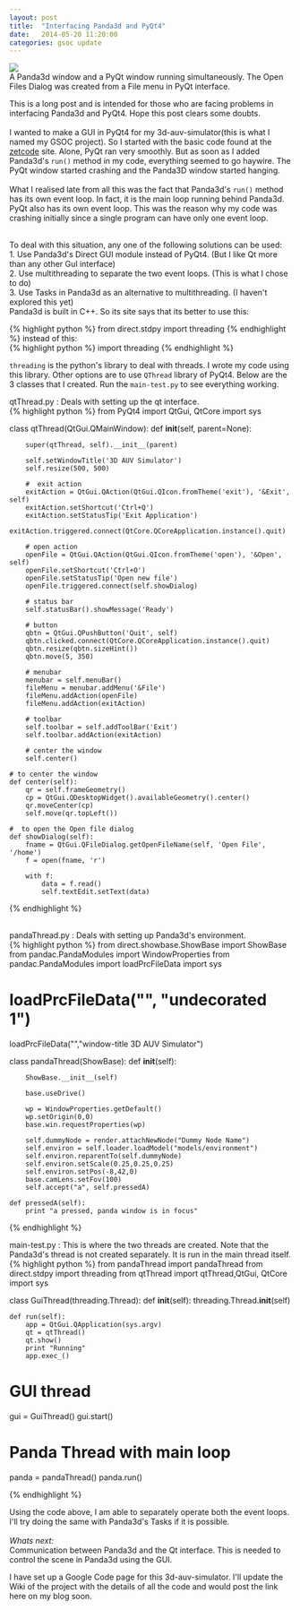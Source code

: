 ```yaml
---
layout: post
title:  "Interfacing Panda3d and PyQt4"
date:   2014-05-20 11:20:00
categories: gsoc update
---
```


<div class="block"><div class="big clearfix"><img src="{{ site.url }}/assets/panda-qt-1.png">
</div><span>A Panda3d window and a PyQt window running simultaneously. The Open Files Dialog was created from a File menu in PyQt interface.</span></div>

This is a long post and is intended for those who are facing problems in interfacing Panda3d and PyQt4. Hope this post clears some doubts.<br><br>
I wanted to make a GUI in PyQt4 for my 3d-auv-simulator(this is what I named my GSOC project). So I started with the basic code found at the <a target="_blanck" href="http://zetcode.com/gui/pyqt4/">zetcode</a> site. Alone, PyQt ran very smoothly. But as soon as I added Panda3d's <code>run()</code> method in my code, everything seemed to go haywire. The PyQt window started crashing and the Panda3D window started hanging.<br><br>
What I realised late from all this was the fact that Panda3d's <code>run()</code> method has its own event loop. In fact, it is the main loop running behind Panda3d. PyQt also has its own event loop. This was the reason why my code was crashing initially since a single program can have only one event loop.<br><br>
<div class="block">
To deal with this situation, any one of the following solutions can be used:<br>
1. Use Panda3d's Direct GUI module instead of PyQt4. (But I like Qt more than any other GuI interface)<br>
2. Use multithreading to separate the two event loops. (This is what I chose to do)<br>
3. Use Tasks in Panda3d as an alternative to multithreading. (I haven't explored this yet)<br>
</div>
Panda3d is built in C++. So its site says that its better to use this: <br>

{% highlight python %}
from direct.stdpy import threading
{% endhighlight %}
instead of this:<br>
{% highlight python %}
import threading
{% endhighlight %}

<code>threading</code> is the python's library to deal with threads. I wrote my code using this library. Other options are to use <code>QThread</code> library of PyQt4. Below are the 3 classes that I created. Run the <code>main-test.py</code> to see everything working.<br>
<div class="block">qtThread.py : Deals with setting up the qt interface.</div>
{% highlight python %}
from PyQt4 import QtGui, QtCore
import sys

class qtThread(QtGui.QMainWindow):
    def __init__(self, parent=None):

        super(qtThread, self).__init__(parent)
        
        self.setWindowTitle('3D AUV Simulator')
        self.resize(500, 500)

        #  exit action
        exitAction = QtGui.QAction(QtGui.QIcon.fromTheme('exit'), '&Exit', self)
        exitAction.setShortcut('Ctrl+Q')
        exitAction.setStatusTip('Exit Application')
        exitAction.triggered.connect(QtCore.QCoreApplication.instance().quit)

        # open action
        openFile = QtGui.QAction(QtGui.QIcon.fromTheme('open'), '&Open', self)
        openFile.setShortcut('Ctrl+O')
        openFile.setStatusTip('Open new file')
        openFile.triggered.connect(self.showDialog)

        # status bar
        self.statusBar().showMessage('Ready')

        # button
        qbtn = QtGui.QPushButton('Quit', self)
        qbtn.clicked.connect(QtCore.QCoreApplication.instance().quit)
        qbtn.resize(qbtn.sizeHint())
        qbtn.move(5, 350)

        # menubar
        menubar = self.menuBar()
        fileMenu = menubar.addMenu('&File')
        fileMenu.addAction(openFile)
        fileMenu.addAction(exitAction)

        # toolbar
        self.toolbar = self.addToolBar('Exit')
        self.toolbar.addAction(exitAction)

        # center the window
        self.center()

    # to center the window
    def center(self):
    	qr = self.frameGeometry()
    	cp = QtGui.QDesktopWidget().availableGeometry().center()
    	qr.moveCenter(cp)
    	self.move(qr.topLeft())

    #  to open the Open file dialog
    def showDialog(self):
    	fname = QtGui.QFileDialog.getOpenFileName(self, 'Open File', '/home')
    	f = open(fname, 'r')

    	with f:
    		data = f.read()
    		self.textEdit.setText(data)
		
{% endhighlight %}

<br>
<div class="block">pandaThread.py : Deals with setting up Panda3d's environment.</div>
{% highlight python %}
from direct.showbase.ShowBase import ShowBase
from pandac.PandaModules import WindowProperties
from pandac.PandaModules import loadPrcFileData
import sys

# loadPrcFileData("", "undecorated 1")
loadPrcFileData("","window-title 3D AUV Simulator")

class pandaThread(ShowBase):
    def __init__(self):

        ShowBase.__init__(self)

        base.useDrive()

        wp = WindowProperties.getDefault()
        wp.setOrigin(0,0)
        base.win.requestProperties(wp)

        self.dummyNode = render.attachNewNode("Dummy Node Name")
        self.environ = self.loader.loadModel("models/environment")
        self.environ.reparentTo(self.dummyNode)
        self.environ.setScale(0.25,0.25,0.25)
        self.environ.setPos(-8,42,0)
        base.camLens.setFov(100)
        self.accept("a", self.pressedA)

    def pressedA(self):
        print "a pressed, panda window is in focus"

{% endhighlight %}
<br>
<div class="block">main-test.py : This is where the two threads are created. Note that the Panda3d's thread is not created separately. It is run in the main thread itself.</div>
{% highlight python %}
from pandaThread import pandaThread
from direct.stdpy import threading
from qtThread import qtThread,QtGui, QtCore
import sys

class GuiThread(threading.Thread):
    def __init__(self):
        threading.Thread.__init__(self)
    
    def run(self):
        app = QtGui.QApplication(sys.argv)
        qt = qtThread()
        qt.show()
        print "Running"
        app.exec_()

# GUI thread
gui = GuiThread()
gui.start()

# Panda Thread with main loop
panda = pandaThread()
panda.run()

{% endhighlight %}

Using the code above, I am able to separately operate both the event loops. I'll try doing the same with Panda3d's Tasks if it is possible.
<br><br>
<em>Whats next:</em><br> 
Communication between Panda3d and the Qt interface. This is needed to control the scene in Panda3d using the GUI.<br>

I have set up a Google Code page for this 3d-auv-simulator. I'll update the Wiki of the project with the details of all the code and would post the link here on my blog soon.